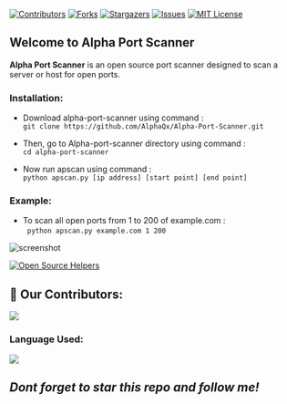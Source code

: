 [![Contributors][contributors-shield]][contributors-url]
[![Forks][forks-shield]][forks-url]
[![Stargazers][stars-shield]][stars-url]
[![Issues][issues-shield]][issues-url]
[![MIT License][license-shield]][license-url]

## **Welcome to Alpha Port Scanner**
**Alpha Port Scanner** is an open source port scanner designed to scan a server or host for open ports. 

### Installation:<br />

- Download alpha-port-scanner using command : <br />
``` git clone https://github.com/AlphaQx/Alpha-Port-Scanner.git ``` <br />

- Then, go to Alpha-port-scanner directory using command : <br />
``` cd alpha-port-scanner ``` 

- Now run apscan using command : <br />
``` python apscan.py [ip address] [start point] [end point] ```
 
### Example:<br />
- To scan all open ports from 1 to 200 of example.com : <br />
``` python apscan.py example.com 1 200```

![screenshot](https://user-images.githubusercontent.com/71433469/94832827-07bf9400-042c-11eb-8e06-73b5ae532ced.png)<br />

[![Open Source Helpers](https://www.codetriage.com/alphaqx/alpha-port-scanner/badges/users.svg)](https://www.codetriage.com/alphaqx/alpha-port-scanner)

## :handshake: Our Contributors:
<a href="https://github.com/AlphaQx/Alpha-Port-Scanner/graphs/contributors">
  <img src="https://contrib.rocks/image?repo=AlphaQx/Alpha-Port-Scanner" />
</a>

### Language Used:

<img src="https://img.icons8.com/color/48/000000/python--v1.png" />

 ## *Dont forget to star this repo and follow me!*
 
<!-- MARKDOWN LINKS & IMAGES -->
<!-- https://www.markdownguide.org/basic-syntax/#reference-style-links -->
[contributors-shield]: https://img.shields.io/github/contributors/AlphaQx/Alpha-Port-Scanner.svg?style=for-the-badge
[contributors-url]: https://github.com/AlphaQx/Alpha-Port-Scanner/graphs/contributors
[forks-shield]: https://img.shields.io/github/forks/AlphaQx/Alpha-Port-Scanner.svg?style=for-the-badge
[forks-url]: https://github.com/AlphaQx/Alpha-Port-Scanner/network/members
[stars-shield]: https://img.shields.io/github/stars/AlphaQx/Alpha-Port-Scanner.svg?style=for-the-badge
[stars-url]: https://github.com/AlphaQx/Alpha-Port-Scanner/stargazers
[issues-shield]: https://img.shields.io/github/issues/AlphaQx/Alpha-Port-Scanner.svg?style=for-the-badge
[issues-url]: https://github.com/AlphaQx/Alpha-Port-Scanner/issues
[license-shield]: https://img.shields.io/github/license/AlphaQx/Alpha-Port-Scanner.svg?style=for-the-badge
[license-url]: https://github.com/AlphaQx/Alpha-Port-Scanner/blob/master/LICENSE
